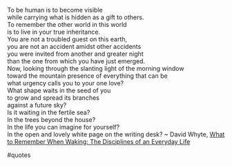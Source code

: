 To be human is to become visible  
while carrying what is hidden as a gift to others.  
To remember the other world in this world  
is to live in your true inheritance.  
You are not a troubled guest on this earth,  
you are not an accident amidst other accidents  
you were invited from another and greater night  
than the one from which you have just emerged.  
Now, looking through the slanting light of the morning window  
toward the mountain presence of everything that can be  
what urgency calls you to your one love?  
What shape waits in the seed of you  
to grow and spread its branches  
against a future sky?  
Is it waiting in the fertile sea?  
In the trees beyond the house?  
In the life you can imagine for yourself?  
In the open and lovely white page on the writing desk? ~ David Whyte, [What to Remember When Waking: The Disciplines of an Everyday Life](https://londonwriterssalon.us4.list-manage.com/track/click?u=8b047263967451488070a8ad0&id=601e4fc9f4&e=eb9759f735)

#quotes